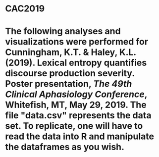 # CAC2019
# The following analyses and visualizations were performed for Cunningham, K.T. & Haley, K.L. (2019). Lexical entropy quantifies discourse production severity. Poster presentation, *The 49th Clinical Aphasiology Conference*, Whitefish, MT, May 29, 2019. The file "data.csv" represents the data set. To replicate, one will have to read the data into R and manipulate the dataframes as you wish. 
